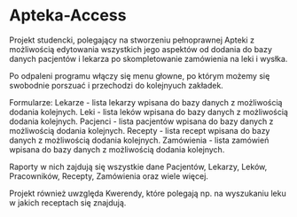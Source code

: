 # Apteka-Access
Projekt studencki, polegający na stworzeniu pełnoprawnej Apteki z możliwością edytowania wszystkich jego aspektów od dodania do bazy danych pacjentów i lekarza po skompletowanie zamówienia na leki i wysłka.


Po odpaleni programu włączy się menu głowne, po którym możemy się swobodnie porszuać i przechodzi do kolejnyuch zakładek.

Formularze:
Lekarze - lista lekarzy wpisana do bazy danych z możliwością dodania kolejnych.
Leki - lista leków wpisana do bazy danych z możliwością dodania kolejnych.
Pacjenci - lista pacjentów wpisana do bazy danych z możliwością dodania kolejnych.
Recepty - lista recept wpisana do bazy danych z możliwością dodania kolejnych.
Zamówienia - lista zamówień wpisana do bazy danych z możliwością dodania kolejnych.

Raporty w nich zajdują się wszystkie dane Pacjentów, Lekarzy, Leków, Pracowników, Recepty, Zamówienia oraz wiele więcej.

Projekt również uwzględa  Kwerendy, które polegają np. na wyszukaniu leku w jakich receptach się znajdują.
